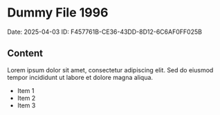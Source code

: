 # Dummy File 1996

Date: 2025-04-03
ID: F457761B-CE36-43DD-8D12-6C6AF0FF025B

## Content

Lorem ipsum dolor sit amet, consectetur adipiscing elit.
Sed do eiusmod tempor incididunt ut labore et dolore magna aliqua.

* Item 1
* Item 2
* Item 3

